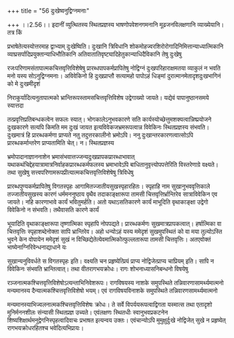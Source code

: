 +++
title = "56 दुःखेष्वनुद्विग्नमनाः"

+++
।।2.56।। इदानीं व्युत्थितस्य स्थितप्रज्ञस्य भाषणोपवेशनगमनानि
मूढजनविलक्षणानि व्याख्येयानि। तत्र किं  
  
प्रभाषेतेत्यस्योत्तरमाह द्वाभ्याम् दुःखेष्विति। दुःखानि त्रिविधानि
शोकमोहज्वरशिरोरोगादिनिमित्तान्याध्यात्मिकानि
व्याघ्रसर्पादिप्रयुक्तान्याधिभौतिकानि
अतिवातातिवृष्ट्यादिहेतुकान्याधिदैविकानि तेषु दुःखेषु  
  
रजःपरिणामसंतापात्मकचित्तवृत्तिविशेषेषु प्रारब्धपापकर्मप्रापितेषु
नोद्विग्नं दुःखपरिहाराक्षमतया व्याकुलं न भवति मनो यस्य सोऽनुद्विग्नमनाः।
अविवेकिनो हि दुःखप्राप्तौ सत्यामहो पापोऽहं धिङ्मां
दुरात्मानमेतादृशदुःखभागिनं को मे दुःखमीदृशं  
  
निराकुर्यादित्यनुतापात्मको भ्रान्तिरूपस्तामसचित्तवृत्तिविशेष उद्वेगाख्यो
जायते। यद्येवं पापानुष्ठानसमये स्यात्तदा  
  
तत्प्रवृत्तिप्रतिबन्धकत्वेन सफलः स्यात्। भोगकालेऽनुभवकारणे सति
कार्यस्योच्छेत्तुमशक्यत्वान्निष्प्रयोजने दुःखकारणे सत्यपि किमति मम दुःखं
जायत इत्यविवेकजभ्रमरूपत्वान्न विवेकिनः स्थितप्रज्ञस्य संभवति। दुःखमात्रं
हि प्रारब्धकर्मणा प्राप्यते नतु तदुत्तरकालीनो भ्रमोऽपि। ननु
दुःखान्तरकारणत्वात्सोऽपि प्रारब्धकर्मान्तरेण प्राप्यतामिति चेत्। न।
स्थितप्रज्ञस्य  
  
भ्रमोपादानाज्ञाननाशेन भ्रमासंभवात्तज्जन्यदुःखप्रापकप्रारब्धाभावात्
यथाकथंचिद्देहयात्रामात्रनिर्वाहकप्रारब्धकर्मफलस्य भ्रमाभावेऽपि
बाधितानुवृत्त्योपपत्तेरिति विस्तरेणाग्रे वक्ष्यते। तथा सुखेषु
सत्त्वपरिणामरूपप्रीत्यात्मकचित्तवृत्तिविशेषेषु त्रिविधेषु  
  
प्रारब्धपुण्यकर्मप्रापितेषु विगतस्पृहः आगामितज्जातीयसुखस्पृहारहितः।
स्पृहाहि नाम सुखानुभववृत्तिकाले तज्जातीयसुखस्य कारणं धर्ममननुष्ठाय वृथैव
तदाकाङ्क्षारूपा तामसी चित्तवृत्तिर्भ्रान्तिरेव सात्राविवेकिन एव जायते।
नहि कारणाभावे कार्यं भवितुमर्हति। अतो यथाऽसतिकारणे कार्यं माभूदिति
वृथाकाङ्क्षा उद्वेगो विवेकिनो न संभवति। तथैवासति कारणे कार्यं  
  
भूयादिति वृथाकाङ्क्षारूपा तृष्णात्मिका स्पृहापि नोपपद्यते।
प्रारब्धकर्मणः सुखमात्रप्रापकत्वात्। हर्षात्मिका वा चित्तवृत्तिः
स्पृहाशब्देनोक्ता सापि भ्रान्तिरेव। अहो धन्योऽहं यस्य ममेदृशं
सुखमुपस्थितं को वा मया तुल्योऽस्ति भुवने केन वोपायेन ममेदृशं सुखं न
विच्छिद्येतेत्येवमात्मिकोत्फुल्लतारूपा तामसी चित्तवृत्तिः। अतएवोक्तं
भाष्येनाग्निरिवेन्धनाद्याधाने यः  
  
सुखान्यनुविवर्धते स विगतस्पृहः इति। वक्ष्यति चन प्रहृष्येत्प्रियं
प्राप्य नोद्विजेत्प्राप्य चाप्रियम् इति। सापि न विवेकिनः संभवति
भ्रान्तित्वात्। तथा वीतरागभयक्रोधः। रागः शोभनाध्यासनिबन्धनो विषयेषु  
  
रञ्जनात्मकश्चित्तवृत्तिविशेषोऽत्यन्ताभिनिवेशरूपः। रागविषयस्य नाशके
समुपस्थिते तन्निवारणासामर्थ्यमात्मनो मन्यमानस्य
दैन्यात्मकश्चित्तवृत्तिविशेषो भयम्। एवं रागविषयविनाशके समुपस्थिते
तन्निवारणसामर्थ्यमात्मनो  
  
मन्यमानस्याभिज्वलनात्मकश्चित्तवृत्तिविशेषः क्रोधः। ते सर्वे
विपर्ययरूपत्वाद्विगता यस्मात्स तथा एतादृशो मुनिर्मननशीलः संन्यासी
स्थितप्रज्ञ उच्यते। एवंलक्षणः स्थितधीः स्वानुभवप्रकटनेन
शिष्यशिक्षार्थमनुद्वेगनिस्पृहत्वादिवाचः प्रभाषत इत्यन्वय उक्तः।
एवंचान्योऽपि मुमुक्षुर्दुःखे नोद्विजेत् सुखे न प्रहृष्येत्
रागभयक्रोधरहितश्च भवेदित्यभिप्रायः।  
